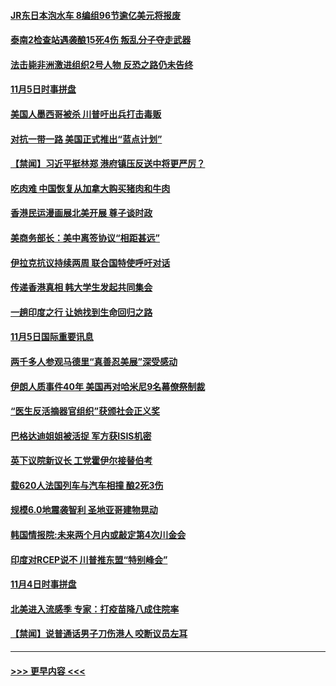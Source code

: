 #### [JR东日本泡水车 8编组96节逾亿美元将报废](../pages/prog202/a102701172.md?t=11060844) 
#### [泰南2检查站遇袭酿15死4伤 叛乱分子夺走武器](../pages/prog202/a102701145.md?t=11060844) 
#### [法击毙非洲激进组织2号人物 反恐之路仍未告终](../pages/prog202/a102701024.md?t=11060844) 
#### [11月5日时事拼盘](../pages/prog202/a102700945.md?t=11060844) 
#### [美国人墨西哥被杀 川普吁出兵打击毒贩](../pages/prog202/a102700905.md?t=11060844) 
#### [对抗一带一路 美国正式推出“蓝点计划”](../pages/prog202/a102700845.md?t=11060844) 
#### [【禁闻】习近平挺林郑 港府镇压反送中将更严厉？](../pages/prog202/a102700865.md?t=11060844) 
#### [吃肉难 中国恢复从加拿大购买猪肉和牛肉](../pages/prog202/a102700854.md?t=11060844) 
#### [香港民运漫画展北美开展 尊子谈时政](../pages/prog202/a102700823.md?t=11060844) 
#### [美商务部长：美中离签协议“相距甚远”](../pages/prog202/a102700701.md?t=11060844) 
#### [伊拉克抗议持续两周 联合国特使呼吁对话](../pages/prog202/a102700749.md?t=11060844) 
#### [传递香港真相 韩大学生发起共同集会](../pages/prog202/a102700688.md?t=11060844) 
#### [一趟印度之行 让她找到生命回归之路](../pages/prog202/a102700643.md?t=11060844) 
#### [11月5日国际重要讯息](../pages/prog202/a102700556.md?t=11060844) 
#### [两千多人参观马德里“真善忍美展”深受感动](../pages/prog202/a102700523.md?t=11060844) 
#### [伊朗人质事件40年 美国再对哈米尼9名幕僚祭制裁](../pages/prog202/a102700503.md?t=11060844) 
#### [“医生反活摘器官组织”获颁社会正义奖](../pages/prog202/a102700499.md?t=11060844) 
#### [巴格达迪姐姐被活捉 军方获ISIS机密](../pages/prog202/a102700450.md?t=11060844) 
#### [英下议院新议长 工党霍伊尔接替伯考](../pages/prog202/a102700373.md?t=11060844) 
#### [载620人法国列车与汽车相撞 酿2死3伤](../pages/prog202/a102700333.md?t=11060844) 
#### [规模6.0地震袭智利 圣地亚哥建物晃动](../pages/prog202/a102700273.md?t=11060844) 
#### [韩国情报院:未来两个月内或敲定第4次川金会](../pages/prog202/a102700197.md?t=11060844) 
#### [印度对RCEP说不 川普推东盟“特别峰会”](../pages/prog202/a102700180.md?t=11060844) 
#### [11月4日时事拼盘](../pages/prog202/a102700167.md?t=11060844) 
#### [北美进入流感季 专家：打疫苗降八成住院率](../pages/prog202/a102700154.md?t=11060844) 
#### [【禁闻】说普通话男子刀伤港人 咬断议员左耳](../pages/prog202/a102700093.md?t=11060844) 

----
#### [ >>> 更早内容 <<< ](../indexes/prog202-earlier.md)
